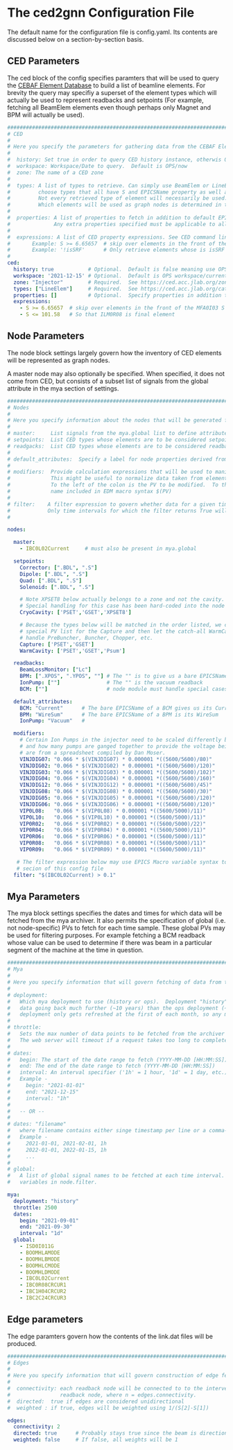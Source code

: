 # The ced2gnn Configuration File

The default name for the configuration file is config.yaml.  Its contents are discussed below on a section-by-section basis.

## CED Parameters

The ced block of the config specifies paramters that will be used to query the [CEBAF Element Database](https://ced.acc.jlab.org/)
to build a list of beamline elements.  For brevity the query may specifiy a superset of the element types which will actually be 
used to represent readbacks and setpoints (For example, fetching all BeamElem elements even though perhaps only Magnet and 
BPM will actually be used). 

```yaml
##################################################################################################################
# CED
#
# Here you specify the parameters for gathering data from the CEBAF Element Database (CED)
#
#  history: Set true in order to query CED history instance, otherwis OPS instance is used
#  workspace: Workspace/Date to query.  Default is OPS/now
#  zone: The name of a CED zone
#
#  types: A list of types to retrieve. Can simply use BeamElem or LineElem and rely on CED inheritance.  Must 
#         choose types that all have S and EPICSName property as well as any specified extra properties.
#         Not every retrieved type of element will necessarily be used.  
#         Which elements will be used as graph nodes is determined in the nodes block of the config file.  
#
#  properties: A list of properties to fetch in addition to default EPICSName and S which are hard-coded.
#              Any extra properties specified must be applicable to all retrieved types.
#
#  expressions: A list of CED property expressions. See CED command line help for details about available options.
#       Example: S >= 6.65657  # skip over elements in the front of the MFA0I03 S Value
#       Example: '!isSRF'      # Only retrieve elements whose is isSRF property is false or null
#
ced:
  history: true           # Optional.  Default is false meaning use OPS ced.
  workspace: '2021-12-15' # Optional.  Default is OPS workspace/current timestamp
  zone: "Injector"        # Required.  See https://ced.acc.jlab.org/zones/
  types: ["LineElem"]     # Required.  See https://ced.acc.jlab.org/catalog/
  properties: []          # Optional.  Specify properties in addition to default EPICSName and S
  expressions:
    - S >= 6.65657  # skip over elements in the front of the MFA0I03 S Value
    - S <= 101.58   # So that ILM0R08 is final element
```

## Node Parameters

The node block settings largely govern how the inventory of CED elements will be represented as graph nodes.

A master node may also optionally be specified.  When specified, it does not come from CED, but consists of a subset
list of signals from the global attribute in the mya section of settings.

```yaml
##################################################################################################################
# Nodes
#
# Here you specify information about the nodes that will be generated from the CED data.
#
# master:     List signals from the mya.global list to define attributes of a master node
# setpoints:  List CED types whose elements are to be considered setpoints and their desired EPICS fields
# readgacks:  List CED types whose elements are to be considered readbacks and their desired EPICS fields
#
# default_attributes:  Specify a label for node properties derived from the empty ("") EPICS field name
#
# modifiers:  Provide calculation expressions that will be used to manipulate data retrieved from the archiver.
#             This might be useful to normalize data taken from elements that record data at differeing scales.
#             To the left of the colon is the PV to be modified.  To the right is the expression with the PV
#             name included in EDM macro syntax $(PV)
#
# filter:    A filter expression to govern whether data for a given time interval is valid (i.e. was the beam on?).
#            Only time intervals for which the filter returns True will be written to output files.
#

nodes:

  master:
    - IBC0L02Current     # must also be present in mya.global

  setpoints:
    Corrector: [".BDL", ".S"]
    Dipole: [".BDL", ".S"]
    Quad: [".BDL", ".S"]
    Solenoid: [".BDL", ".S"]

    # Note XPSET8 below actually belongs to a zone and not the cavity.
    # Special handling for this case has been hard-coded into the node module.
    CryoCavity: ['PSET','GSET','XPSET8']

    # Because the types below will be matched in the order listed, we can provide
    # special PV list for the Capture and then let the catch-all WarmCavity
    # handle PreBuncher, Buncher, Chopper, etc.
    Capture: ['PSET','GSET']
    WarmCavity: ['PSET','GSET','Psum']

  readbacks:
    BeamLossMonitor: ["Lc"]
    BPM: [".XPOS", ".YPOS", ""] # The "" is to give us a bare EPICSName which means the wire sum
    IonPump: [""]               # The "" is the vacuum readback
    BCM: [""]                   # node module must handle special cases

  default_attributes:
    BCM: "Current"      # The bare EPICSName of a BCM gives us its Current
    BPM: "WireSum"      # The bare EPICSName of a BPM is its WireSum
    IonPump: "Vacuum"   #

  modifiers:
    # Certain Ion Pumps in the injector need to be scaled differently based on their hardware type
    # and how many pumps are ganged together to provide the voltage being read.  The calculations below
    # are from a spreadsheet compiled by Dan Moser.
    VINJDIG07: "0.066 * $(VINJDIG07) * 0.000001 *((5600/5600)/80)"
    VINJDIG02: "0.066 * $(VINJDIG02) * 0.000001 *((5600/5600)/120)"
    VINJDIG03: "0.066 * $(VINJDIG03) * 0.000001 *((5600/5600)/102)"
    VINJDIG04: "0.066 * $(VINJDIG04) * 0.000001 *((5600/5600)/160)"
    VINJDIG12: "0.066 * $(VINJDIG12) * 0.000001 *((5600/5600)/45)"
    VINJDIG08: "0.066 * $(VINJDIG08) * 0.000001 *((5600/5600)/30)"
    VINJDIG05: "0.066 * $(VINJDIG05) * 0.000001 *((5600/5600)/120)"
    VINJDIG06: "0.066 * $(VINJDIG06) * 0.000001 *((5600/5600)/120)"
    VIP0L08:   "0.066 * $(VIP0L08) * 0.000001 *((5600/5000)/11)"
    VIP0L10:   "0.066 * $(VIP0L10) * 0.000001 *((5600/5000)/11)"
    VIP0R02:   "0.066 * $(VIP0R02) * 0.000001 *((5600/5000)/22)"
    VIP0R04:   "0.066 * $(VIP0R04) * 0.000001 *((5600/5000)/11)"
    VIP0R06:   "0.066 * $(VIP0R06) * 0.000001 *((5600/5000)/11)"
    VIP0R08:   "0.066 * $(VIP0R08) * 0.000001 *((5600/5000)/11)"
    VIP0R09:   "0.066 * $(VIP0R09) * 0.000001 *((5600/5000)/11)"

   # The filter expression below may use EPICS Macro variable syntax to reference PVs from the mya.global
   # secion of this config file
  filter: "$(IBC0L02Current) > 0.1"

```

## Mya Parameters

The mya block settings specifies the dates and times for which data will be fetched from the mya archiver.  It also 
permits the specification of global (i.e. not node-specific) PVs to fetch for each time sample.  These global PVs may be
used for filtering purposes.  For example fetching a BCM readback whose value can be used to determine if there was
beam in a particular segment of the machine at the time in question.

```yaml
##################################################################################################################
# Mya
#
# Here you specify information that will govern fetching of data from the mya archiver.
#
# deployment:
#   Which mya deployment to use (history or ops).  Deployment "history" should suffice in most situations. It contains
#   data going back much further (~10 years) than the ops deployment (~2 years).  However the history
#   deployment only gets refreshed at the first of each month, so any more recent data must come from ops.
#
# throttle:
#   Sets the max number of data points to be fetched from the archiver web api in a single HTTP request.
#   The web server will timeout if a request takes too long to complete.
#
# dates:
#   begin: The start of the date range to fetch (YYYY-MM-DD [HH:MM:SS])
#   end: The end of the date range to fetch (YYYY-MM-DD [HH:MM:SS])
#   interval: An interval specifier ('1h' = 1 hour, '1d' = 1 day, etc.)
#   Example -
#     begin: "2021-01-01"
#     end: "2021-12-15"
#     interval: "1h"
#
#   -- OR --
#
# dates: "filename"
#   where filename contains either singe timestamp per line or a comma-separated begin,end,interval triplet per line
#   Example -
#     2021-01-01, 2021-02-01, 1h
#     2022-01-01, 2022-01-15, 1h
#     ...
#
# global:
#   A list of global signal names to be fetched at each time interval.  These values may be referenced as
#   variables in node.filter.

mya:
  deployment: "history"
  throttle: 2500
  dates:
    begin: "2021-09-01"
    end: "2021-09-30"
    interval: "1d"
  global:
    - ISD0I011G
    - BOOMHLAMODE
    - BOOMHLBMODE
    - BOOMHLCMODE
    - BOOMHLDMODE
    - IBC0L02Current
    - IBC0R08CRCUR1
    - IBC1H04CRCUR2
    - IBC2C24CRCUR3
```

## Edge parameters

The edge paramters govern how the contents of the link.dat files will be produced.

```yaml
##################################################################################################################
# Edges
#
# Here you specify information that will govern construction of edge features
#
#  connectivity: each readback node will be connected to to the intervening setpoint and readback nodes up until the nth
#                readback node, where n = edges.connectivity.
#  directed:  true if edges are considered unidirectional
#  weighted : if true, edges will be weighted using 1/(S[2]-S[1])

edges:
  connectivity: 2
  directed: true      # Probably stays true since the beam is directional
  weighted: false     # If false, all weights will be 1

```